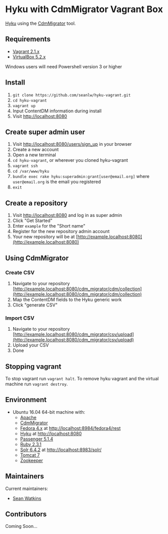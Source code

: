 # Hyku with CdmMigrator Vagrant Box
[Hyku](https://github.com/samvera-labs/hyku) using the [CdmMigrator](https://github.com/UVicLibrary/cdm_migrator) tool.

## Requirements

* [Vagrant 2.1.x](https://www.vagrantup.com/)
* [VirtualBox 5.2.x](https://www.virtualbox.org/)

Windows users will need Powershell version 3 or higher

## Install

1. `git clone https://github.com/seanlw/hyku-vagrant.git`
2. `cd hyku-vagrant`
3. `vagrant up`
4. Input ContentDM information during install
5. Visit [http://localhost:8080](http://localhost:8080)

## Create super admin user

1. Visit [http://localhost:8080/users/sign_up](http://localhost:8080/users/sign_up) in your browser
2. Create a new account
3. Open a new terminal
4. `cd hyku-vagrant`, or wherever you cloned hyku-vagrant
5. `vagrant ssh`
6. `cd /var/www/hyku`
7. `bundle exec rake hyku:superadmin:grant[user@email.org]` where `user@email.org` is the email you registered
8. `exit`

## Create a repository

1. Visit [http://localhost:8080](http://localhost:8080) and log in as super admin
2. Click "Get Started"
3. Enter `example` for the "Short name"
4. Register for the new repository admin account
5. Your new repository will be at [http://example.localhost:8080](http://example.localhost:8080)

## Using CdmMigrator

### Create CSV

1. Navigate to your repository [http://example.localhost:8080/cdm_migrator/cdm/collection](http://example.localhost:8080/cdm_migrator/cdm/collection)
2. Map the ContentDM fields to the Hyku generic work
3. Click "generate CSV"

### Import CSV

1. Navigate to your repository [http://example.localhost:8080/cdm_migrator/csv/upload](http://example.localhost:8080/cdm_migrator/csv/upload)
2. Upload your CSV
3. Done

## Stopping vagrant

To stop vagrant run `vagrant halt`. To remove hyku vagrant and the virtual machine run `vagrant destroy`.

## Environment

* Ubuntu 16.04 64-bit machine with:
  * [Apache](https://httpd.apache.org/)
  * [CdmMigrator](https://github.com/UVicLibrary/cdm_migrator)
  * [Fedora 4.x](http://fedora.info/about) at [http://localhost:8984/fedora4/rest](http://localhost:8984/fedora4/rest)
  * [Hyku](https://github.com/samvera-labs/hyku) at
  [http://localhost:8080](http://localhost:8080)
  * [Passenger 5.1.4](https://www.phusionpassenger.com/)
  * [Ruby 2.3.1](https://www.ruby-lang.org/)
  * [Solr 6.4.2](http://lucene.apache.org/solr/) at [http://localhost:8983/solr/](http://localhost:8983/solr/)
  * [Tomcat 7](http://tomcat.apache.org)
  * [Zookeeper](https://zookeeper.apache.org/)

## Maintainers

Current maintainers:

* [Sean Watkins](https://github.com/seanlw)

## Contributors

Coming Soon...
